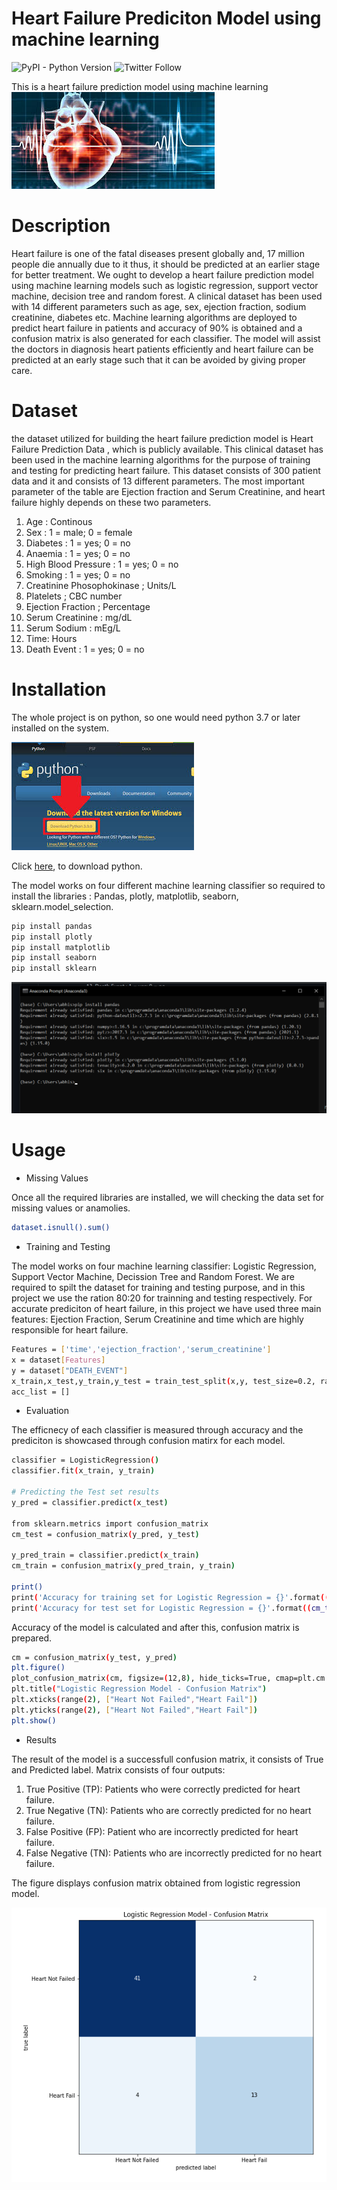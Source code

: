 # Heart Failure Prediciton Model using machine learning

![PyPI - Python Version](https://img.shields.io/pypi/pyversions/matplotlib) ![Twitter Follow](https://img.shields.io/twitter/follow/Abhishe42544768?label=Abhishek&style=social)


This is a heart failure prediction model using machine learning   
![](Read_me_images/HF_readme.jpg)

# Description 
Heart failure is one of the fatal diseases present globally and, 17 million people die annually due to it thus, it should be predicted at an earlier stage for better treatment. We ought to develop a heart failure prediction model using machine learning models such as logistic regression, support vector machine, decision tree and random forest. A clinical dataset has been used with 14 different parameters such as age, sex, ejection fraction, sodium creatinine, diabetes etc. Machine learning algorithms are deployed to predict heart failure in patients and accuracy of 90% is obtained and a confusion matrix is also generated for each classifier. The model will assist the doctors in diagnosis heart patients efficiently and heart failure can be predicted at an early stage such that it can be avoided by giving proper care.

# Dataset
the dataset utilized for building the heart failure prediction model is Heart Failure Prediction Data , which is publicly available. This clinical dataset has been used in the machine learning algorithms for the purpose of training and testing for predicting heart failure. This dataset consists of 300 patient data and it and consists of 13 different parameters. The most important parameter of the table are Ejection fraction and Serum Creatinine, and heart failure highly depends on these two parameters.

1. Age : Continous
2. Sex : 1 = male; 0 = female
3. Diabetes : 1 = yes; 0 = no
4. Anaemia : 1 = yes; 0 = no
5. High Blood Pressure : 1 = yes; 0 = no
6. Smoking : 1 = yes; 0 = no
7. Creatinine Phosophokinase ; Units/L
8. Platelets ; CBC number
9. Ejection Fraction ; Percentage
10. Serum Creatinine : mg/dL
11. Serum Sodium : mEg/L
12. Time: Hours
13. Death Event : 1 = yes; 0 = no

# Installation 

The whole project is on python, so one would need python 3.7 or later installed on the system. 

![](Read_me_images/PYthon_install.jpg)

Click [here](https://www.python.org/downloads/), to download python.

The model works on four different machine learning classifier so required to install the libraries : Pandas, plotly,  matplotlib, seaborn, sklearn.model_selection.

```bash
pip install pandas
pip install plotly
pip install matplotlib 
pip install seaborn 
pip install sklearn
```

![](Read_me_images/lib.jpg)

# Usage 

- Missing Values

Once all the required libraries are installed, we will checking the data set for missing values or anamolies.

```bash
dataset.isnull().sum()
```
- Training and Testing 

The model works on four machine learning classifier: Logistic Regression, Support Vector Machine, Decission Tree and Random Forest. We are required to spilt the dataset for training and testing purpose, and in this project we use the ration 80:20 for trainning and testing respectively. 
For accurate prediciton of heart failure, in this project we have used three main features: Ejection Fraction, Serum Creatinine and time which are highly responsible for heart failure.

```bash
Features = ['time','ejection_fraction','serum_creatinine']
x = dataset[Features]
y = dataset["DEATH_EVENT"]
x_train,x_test,y_train,y_test = train_test_split(x,y, test_size=0.2, random_state=2)
acc_list = []
```
- Evaluation 

The efficnecy of each classifier is measured through accuracy and the prediciton is showcased through confusion matirx for each model.

```bash
classifier = LogisticRegression()
classifier.fit(x_train, y_train)

# Predicting the Test set results
y_pred = classifier.predict(x_test)

from sklearn.metrics import confusion_matrix
cm_test = confusion_matrix(y_pred, y_test)

y_pred_train = classifier.predict(x_train)
cm_train = confusion_matrix(y_pred_train, y_train)

print()
print('Accuracy for training set for Logistic Regression = {}'.format((cm_train[0][0] + cm_train[1][1])/len(y_train)))
print('Accuracy for test set for Logistic Regression = {}'.format((cm_test[0][0] + cm_test[1][1])/len(y_test)))
```
Accuracy of the model is calculated and after this, confusion matrix is prepared.

```bash
cm = confusion_matrix(y_test, y_pred)
plt.figure()
plot_confusion_matrix(cm, figsize=(12,8), hide_ticks=True, cmap=plt.cm.Blues)
plt.title("Logistic Regression Model - Confusion Matrix")
plt.xticks(range(2), ["Heart Not Failed","Heart Fail"])
plt.yticks(range(2), ["Heart Not Failed","Heart Fail"])
plt.show()
```
- Results

The result of the model is a successfull confusion matrix, it consists of True and Predicted label.
Matrix consists of four outputs: 
1)	True Positive (TP): Patients who were correctly predicted for heart failure.
2)	True Negative (TN): Patients who are correctly predicted for no heart failure.
3)	False Positive (FP):  Patient who are incorrectly predicted for heart failure.
4)	False Negative (TN): Patients who are incorrectly predicted for no heart failure. 

The figure displays confusion matrix obtained from logistic regression model.


![](Read_me_images/LR_CM.png)

